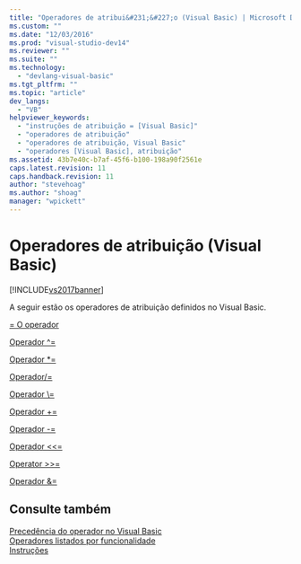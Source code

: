 ```yaml
---
title: "Operadores de atribui&#231;&#227;o (Visual Basic) | Microsoft Docs"
ms.custom: ""
ms.date: "12/03/2016"
ms.prod: "visual-studio-dev14"
ms.reviewer: ""
ms.suite: ""
ms.technology: 
  - "devlang-visual-basic"
ms.tgt_pltfrm: ""
ms.topic: "article"
dev_langs: 
  - "VB"
helpviewer_keywords: 
  - "instruções de atribuição = [Visual Basic]"
  - "operadores de atribuição"
  - "operadores de atribuição, Visual Basic"
  - "operadores [Visual Basic], atribuição"
ms.assetid: 43b7e40c-b7af-45f6-b100-198a90f2561e
caps.latest.revision: 11
caps.handback.revision: 11
author: "stevehoag"
ms.author: "shoag"
manager: "wpickett"
---
```

# Operadores de atribui&#231;&#227;o (Visual Basic)
[!INCLUDE[vs2017banner](../../../csharp/includes/vs2017banner.md)]

A seguir estão os operadores de atribuição definidos no Visual Basic.  
  
 [\= O operador](../../../visual-basic/language-reference/operators/assignment-operator.md)  
  
 [Operador ^\=](../../../visual-basic/language-reference/operators/exponentiation-assignment-operator.md)  
  
 [Operador \*\=](../../../visual-basic/language-reference/operators/multiplication-assignment-operator.md)  
  
 [Operador\/\=](../../../visual-basic/language-reference/operators/floating-point-division-assignment-operator.md)  
  
 [Operador \\\=](../../../visual-basic/language-reference/operators/subtraction-assignment-operator.md)  
  
 [Operador \+\=](../../../visual-basic/language-reference/operators/addition-assignment-operator.md)  
  
 [Operador \-\=](../../../visual-basic/language-reference/operators/integer-division-assignment-operator.md)  
  
 [Operador \<\<\=](../../../visual-basic/language-reference/operators/left-shift-assignment-operator.md)  
  
 [Operator \>\>\=](../../../visual-basic/language-reference/operators/right-shift-assignment-operator.md)  
  
 [Operador &\=](../../../visual-basic/language-reference/operators/and-assignment-operator.md)  
  
## Consulte também  
 [Precedência do operador no Visual Basic](../../../visual-basic/language-reference/operators/operator-precedence.md)   
 [Operadores listados por funcionalidade](../../../visual-basic/language-reference/operators/operators-listed-by-functionality.md)   
 [Instruções](../../../visual-basic/language-reference/statements/index.md)